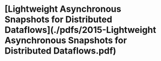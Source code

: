 # [Lightweight Asynchronous Snapshots for Distributed Dataflows](./pdfs/2015-Lightweight Asynchronous Snapshots for Distributed Dataflows.pdf)

> 